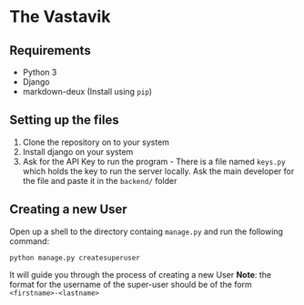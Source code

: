 # The Vastavik

## Requirements 
- Python 3
- Django
- markdown-deux (Install using `pip`)

## Setting up the files

1. Clone the repository on to your system
2. Install django on your system
3. Ask for the API Key to run the program - There is a file named `keys.py` which holds the key to run the server locally. Ask the main developer for the file and paste it in the `backend/` folder

## Creating a new User

Open up a shell to the directory containg `manage.py` and run the following command:

`python manage.py createsuperuser`

It will guide you through the process of creating a new User
**Note**: the format for the username of the super-user should be of the form `<firstname>-<lastname>`
